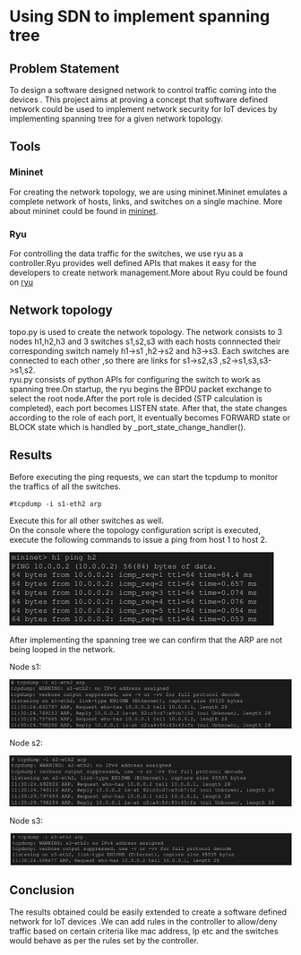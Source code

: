 # Using SDN to implement spanning tree
## Problem Statement
To design a software designed network to control traffic coming into the devices .
This project aims at proving a concept that software defined network could be used to implement network security for IoT devices by implementing spanning tree for a given network topology.
## Tools
### Mininet
For creating the network topology, we are using mininet.Mininet emulates a complete network of hosts, links, and switches on a single machine. More about mininet could be found in [mininet](http://mininet.org/).  

### Ryu
For controlling the data traffic for the switches, we use ryu as a controller.Ryu provides well defined APIs that makes it easy for the developers to create network management.More about Ryu could be found
on [ryu](https://ryu-sdn.org/) 

## Network topology
topo.py is used to create the network topology. The network consists to 3 nodes h1,h2,h3 and 3 switches s1,s2,s3 with each hosts connnected their corresponding switch namely h1->s1 ,h2->s2 and h3->s3. Each switches are connected to each other ,so there are links for s1->s2,s3 ,s2->s1,s3,s3->s1,s2.  
ryu.py consists of python APIs for configuring the switch to work as spanning tree.On startup, the ryu begins the BPDU packet exchange to select the root node.After the port role is decided (STP calculation is completed), each port becomes LISTEN state. After
that, the state changes according to the role of each port, it eventually becomes
FORWARD state or BLOCK state which is handled by _port_state_change_handler(). 

## Results
Before executing the ping requests, we can start the tcpdump to monitor the traffics of all the switches.
```
#tcpdump -i s1-eth2 arp
```
Execute this for all other switches as well.  
On the console where the topology configuration script is executed, execute the following commands to issue a
ping from host 1 to host 2.  

![h1_ping_h2](./Images/h1-h2.png)  

 After implementing the spanning tree we can confirm that the ARP are not being looped in the network. 

 Node s1:  

 ![s1_tcpdump](./Images/tcpdump.png)  

 Node s2:  

 ![s2_tcpdump](./Images/tcpdump-s2.png)  

Node s3:  

![s3_tcpdump](./Images/tcpdump-s3.png)

## Conclusion
The results obtained could be easily extended to create a software defined network for IoT devices .We can add rules in the controller to allow/deny traffic based on certain criteria like mac address, Ip etc and the switches would behave as per the rules set by the controller.